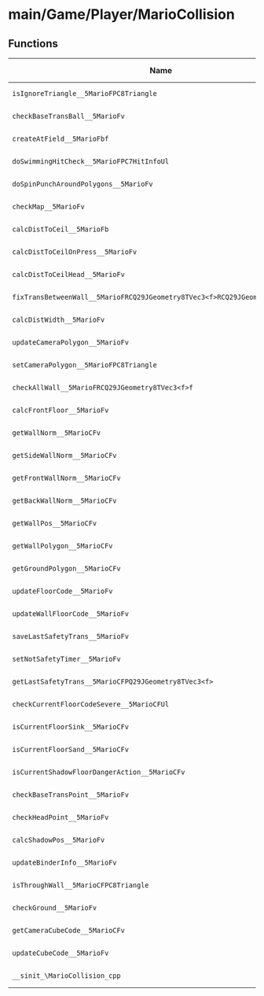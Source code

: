 # main/Game/Player/MarioCollision

## Functions

| Name | Address | Match % |
|------|---------|---------|
| `isIgnoreTriangle__5MarioFPC8Triangle` | `0x802CF1E4` | :x: (0.0%) |
| `checkBaseTransBall__5MarioFv` | `0x802CF238` | :x: (0.0%) |
| `createAtField__5MarioFbf` | `0x802CF3F4` | :x: (0.0%) |
| `doSwimmingHitCheck__5MarioFPC7HitInfoUl` | `0x802CF83C` | :x: (0.0%) |
| `doSpinPunchAroundPolygons__5MarioFv` | `0x802CF950` | :x: (0.0%) |
| `checkMap__5MarioFv` | `0x802CFB70` | :x: (0.0%) |
| `calcDistToCeil__5MarioFb` | `0x802CFD6C` | :x: (0.0%) |
| `calcDistToCeilOnPress__5MarioFv` | `0x802CFFE0` | :x: (0.0%) |
| `calcDistToCeilHead__5MarioFv` | `0x802D0228` | :x: (0.0%) |
| `fixTransBetweenWall__5MarioFRCQ29JGeometry8TVec3<f>RCQ29JGeometry8TVec3<f>` | `0x802D030C` | :x: (0.0%) |
| `calcDistWidth__5MarioFv` | `0x802D03C4` | :x: (0.0%) |
| `updateCameraPolygon__5MarioFv` | `0x802D0738` | :x: (0.0%) |
| `setCameraPolygon__5MarioFPC8Triangle` | `0x802D0838` | :x: (0.0%) |
| `checkAllWall__5MarioFRCQ29JGeometry8TVec3<f>f` | `0x802D089C` | :x: (0.0%) |
| `calcFrontFloor__5MarioFv` | `0x802D145C` | :x: (0.0%) |
| `getWallNorm__5MarioCFv` | `0x802D1968` | :x: (0.0%) |
| `getSideWallNorm__5MarioCFv` | `0x802D1A00` | :x: (0.0%) |
| `getFrontWallNorm__5MarioCFv` | `0x802D1A48` | :x: (0.0%) |
| `getBackWallNorm__5MarioCFv` | `0x802D1A90` | :x: (0.0%) |
| `getWallPos__5MarioCFv` | `0x802D1AD8` | :x: (0.0%) |
| `getWallPolygon__5MarioCFv` | `0x802D1B18` | :x: (0.0%) |
| `getGroundPolygon__5MarioCFv` | `0x802D1B90` | :x: (0.0%) |
| `updateFloorCode__5MarioFv` | `0x802D1B98` | :x: (0.0%) |
| `updateWallFloorCode__5MarioFv` | `0x802D1C98` | :x: (0.0%) |
| `saveLastSafetyTrans__5MarioFv` | `0x802D1D38` | :x: (0.0%) |
| `setNotSafetyTimer__5MarioFv` | `0x802D2048` | :x: (0.0%) |
| `getLastSafetyTrans__5MarioCFPQ29JGeometry8TVec3<f>` | `0x802D206C` | :x: (0.0%) |
| `checkCurrentFloorCodeSevere__5MarioCFUl` | `0x802D2148` | :x: (0.0%) |
| `isCurrentFloorSink__5MarioCFv` | `0x802D2220` | :x: (0.0%) |
| `isCurrentFloorSand__5MarioCFv` | `0x802D22A8` | :x: (0.0%) |
| `isCurrentShadowFloorDangerAction__5MarioCFv` | `0x802D2340` | :x: (0.0%) |
| `checkBaseTransPoint__5MarioFv` | `0x802D23FC` | :x: (0.0%) |
| `checkHeadPoint__5MarioFv` | `0x802D26A4` | :x: (0.0%) |
| `calcShadowPos__5MarioFv` | `0x802D2D1C` | :x: (0.0%) |
| `updateBinderInfo__5MarioFv` | `0x802D2FE8` | :x: (0.0%) |
| `isThroughWall__5MarioCFPC8Triangle` | `0x802D39B0` | :x: (0.0%) |
| `checkGround__5MarioFv` | `0x802D3A38` | :x: (0.0%) |
| `getCameraCubeCode__5MarioCFv` | `0x802D4E70` | :x: (0.0%) |
| `updateCubeCode__5MarioFv` | `0x802D4F48` | :x: (0.0%) |
| `__sinit_\MarioCollision_cpp` | `0x802D5378` | :x: (0.0%) |